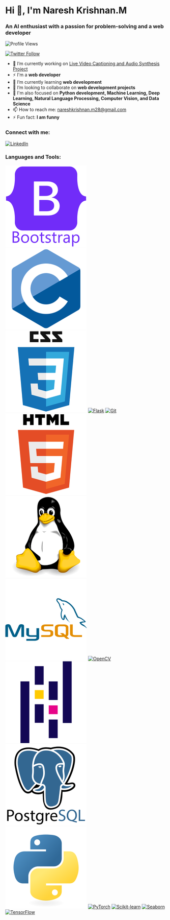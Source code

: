 # Hi 👋, I'm Naresh Krishnan.M
### An AI enthusiast with a passion for problem-solving and a web developer

![Profile Views](https://komarev.com/ghpvc/?username=Naresh2807&label=Profile%20views&color=0e75b6&style=flat)

[![Twitter Follow](https://img.shields.io/twitter/follow/?logo=twitter&style=for-the-badge)](https://twitter.com/)

- 🔭 I’m currently working on [Live Video Captioning and Audio Synthesis Project](https://github.com/Naresh2807/Live-Video-Captioning-and-Audio-Synthesis)
- ⚡ I'm a **web developer**
- 🌱 I’m currently learning **web development**
- 👯 I’m looking to collaborate on **web development projects**
- 💬 I'm also focused on **Python development, Machine Learning, Deep Learning, Natural Language Processing, Computer Vision, and Data Science**
- 📫 How to reach me: [nareshkrishnan.m28@gmail.com](mailto:nareshkrishnan.m28@gmail.com)
- ⚡ Fun fact: **I am funny**

### Connect with me:
[![LinkedIn](https://raw.githubusercontent.com/rahuldkjain/github-profile-readme-generator/master/src/images/icons/Social/linked-in-alt.svg)](https://www.linkedin.com/in/naresh-krishnan-m-8b0162271/)

### Languages and Tools:
[![Bootstrap](https://raw.githubusercontent.com/devicons/devicon/master/icons/bootstrap/bootstrap-plain-wordmark.svg)](https://getbootstrap.com)
[![C](https://raw.githubusercontent.com/devicons/devicon/master/icons/c/c-original.svg)](https://www.cprogramming.com/)
[![CSS3](https://raw.githubusercontent.com/devicons/devicon/master/icons/css3/css3-original-wordmark.svg)](https://www.w3schools.com/css/)
[![Flask](https://www.vectorlogo.zone/logos/pocoo_flask/pocoo_flask-icon.svg)](https://flask.palletsprojects.com/)
[![Git](https://www.vectorlogo.zone/logos/git-scm/git-scm-icon.svg)](https://git-scm.com/)
[![HTML5](https://raw.githubusercontent.com/devicons/devicon/master/icons/html5/html5-original-wordmark.svg)](https://www.w3.org/html/)
[![Linux](https://raw.githubusercontent.com/devicons/devicon/master/icons/linux/linux-original.svg)](https://www.linux.org/)
[![MySQL](https://raw.githubusercontent.com/devicons/devicon/master/icons/mysql/mysql-original-wordmark.svg)](https://www.mysql.com/)
[![OpenCV](https://www.vectorlogo.zone/logos/opencv/opencv-icon.svg)](https://opencv.org/)
[![Pandas](https://raw.githubusercontent.com/devicons/devicon/2ae2a900d2f041da66e950e4d48052658d850630/icons/pandas/pandas-original.svg)](https://pandas.pydata.org/)
[![PostgreSQL](https://raw.githubusercontent.com/devicons/devicon/master/icons/postgresql/postgresql-original-wordmark.svg)](https://www.postgresql.org)
[![Python](https://raw.githubusercontent.com/devicons/devicon/master/icons/python/python-original.svg)](https://www.python.org)
[![PyTorch](https://www.vectorlogo.zone/logos/pytorch/pytorch-icon.svg)](https://pytorch.org/)
[![Scikit-learn](https://upload.wikimedia.org/wikipedia/commons/0/05/Scikit_learn_logo_small.svg)](https://scikit-learn.org/)
[![Seaborn](https://seaborn.pydata.org/_images/logo-mark-lightbg.svg)](https://seaborn.pydata.org/)
[![TensorFlow](https://www.vectorlogo.zone/logos/tensorflow/tensorflow-icon.svg)](https://www.tensorflow.org)
